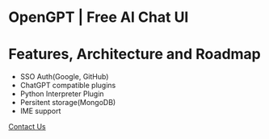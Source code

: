 # OpenGPT | Free AI Chat UI

# Features, Architecture and Roadmap

- SSO Auth(Google, GitHub)
- ChatGPT compatible plugins
- Python Interpreter Plugin
- Persitent storage(MongoDB)
- IME support

[Contact Us](CONTACT.md)



